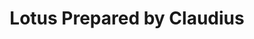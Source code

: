 ---
title: "Lotus Prepared by Claudius"
url: /cerritos/lotus-prepared-by-claudius/
shop: car repair
---